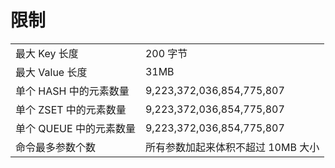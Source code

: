# 限制

<table>
	<tr>
		<td>最大 Key 长度</td>
		<td>200 字节</td>
	</tr>
	<tr>
		<td>最大 Value 长度</td>
		<td>31MB</td>
	</tr>
	<tr>
		<td>单个 HASH 中的元素数量</td>
		<td>9,223,372,036,854,775,807</td>
	</tr>
	<tr>
		<td>单个 ZSET 中的元素数量</td>
		<td>9,223,372,036,854,775,807</td>
	</tr>
	<tr>
		<td>单个 QUEUE 中的元素数量</td>
		<td>9,223,372,036,854,775,807</td>
	</tr>
	<tr>
		<td>命令最多参数个数</td>
		<td>所有参数加起来体积不超过 10MB 大小</td>
	</tr>
</table>
